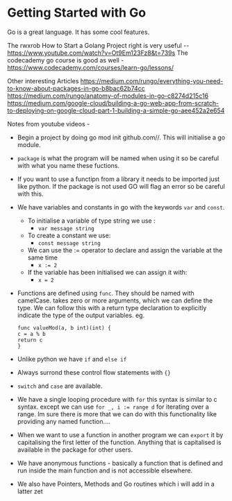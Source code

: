 # Getting Started with Go

Go is a great language. It has some cool features.

The rwxrob How to Start a Golang Project right is very useful -- https://www.youtube.com/watch?v=Ot9Em123Fz8&t=739s
The codecademy go course is good as well - https://www.codecademy.com/courses/learn-go/lessons/

Other interesting Articles
https://medium.com/rungo/everything-you-need-to-know-about-packages-in-go-b8bac62b74cc
https://medium.com/rungo/anatomy-of-modules-in-go-c8274d215c16
https://medium.com/google-cloud/building-a-go-web-app-from-scratch-to-deploying-on-google-cloud-part-1-building-a-simple-go-aee452a2e654

Notes from youtube videos - 

- Begin a project by doing go mod init github.com/<user>/<program>. This will
  initialise a go module.
- `package` is what the program will be named when using it so be careful with
what you name these fuctions.
- If you want to use a functipn from a library it needs to be imported just
like python. If the package is not used GO will flag an error so be careful
with this.
- We have variables and constants in go with the keywords `var` and `const`.
   - To initialise a variable of type string we use :
       - `var message string` 
   - To create a constant we use:
       - `const message string`
   - We can use the := operator to declare and assign the variable at the same
     time
       - `x := 2`
   - If the variable has been initialised we can assign it with:
       - `x = 2`
- Functions are defined using `func`. They should be named with camelCase.
  takes zero or more arguments, which we can define the type. We can follow
  this with a return type declaration to explicitly indicate the type of the
  output variables.
  eg.
  ```
  func valueMod(a, b int)(int) {
  c = a % b
  return c
  }
  ```
  
- Unlike python we have `if` and `else if`
- Always surrond these control flow statements with `{}`
- `switch` and `case` are available.
- We have a single looping procedure with `for` this syntax is similar to c
  syntax. except we can use `for _, i := range d` for iterating over a range.
  Im sure there is more that we can do with this functionality like providing
  any named function....
- When we want to use a function in another program we can `export` it by
  capitalising the first letter of the function. Anything that is capitalised
  is available in the package for other users.
- We have anonymous functions - basically a function that is defined and run
  inside the main function and is not accessible elsewhere.
- We also have Pointers, Methods and Go routines which i will add in a latter
  zet 
  
